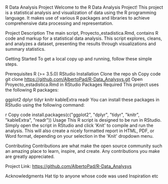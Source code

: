 R Data Analysis Project
Welcome to the R Data Analysis Project! This project is a statistical analysis and visualization of data using the R programming language. It makes use of various R packages and libraries to achieve comprehensive data processing and representation.

Project Description
The main script, Proyecto_estadistica.Rmd, contains R code and markup for a statistical data analysis. This script explores, cleans, and analyzes a dataset, presenting the results through visualizations and summary statistics.

Getting Started
To get a local copy up and running, follow these simple steps.

Prerequisites
R (>= 3.5.0)
RStudio
Installation
Clone the repo
sh
Copy code
git clone https://github.com/AlbertoPad/R-Data_Analysys.git
Open Proyecto_estadistica.Rmd in RStudio
Packages Required
This project uses the following R packages:

ggplot2
dplyr
tidyr
knitr
kableExtra
readr
You can install these packages in RStudio using the following command:

r
Copy code
install.packages(c("ggplot2", "dplyr", "tidyr", "knitr", "kableExtra", "readr"))
Usage
This R script is designed to be run in RStudio. Simply open the script in RStudio and click 'Knit' to compile and run the analysis. This will also create a nicely formatted report in HTML, PDF, or Word format, depending on your selection in the 'Knit' dropdown menu.

Contributing
Contributions are what make the open source community such an amazing place to learn, inspire, and create. Any contributions you make are greatly appreciated.

Project Link: https://github.com/AlbertoPad/R-Data_Analysys

Acknowledgments
Hat tip to anyone whose code was used
Inspiration
etc
 
